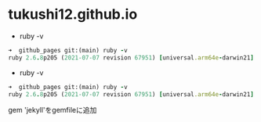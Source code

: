 # tukushi12.github.io

- ruby -v
```ruby
➜  github_pages git:(main) ruby -v
ruby 2.6.8p205 (2021-07-07 revision 67951) [universal.arm64e-darwin21]
```

- ruby -v
```ruby
➜  github_pages git:(main) ruby -v
ruby 2.6.8p205 (2021-07-07 revision 67951) [universal.arm64e-darwin21]
```


gem 'jekyll'をgemfileに追加